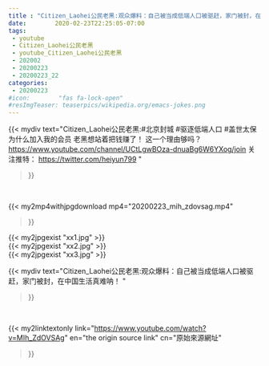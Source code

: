 ```yaml
---
title : "Citizen_Laohei公民老黑:观众爆料：自己被当成低端人口被驱赶，家门被封，在中国生活真难呐！ "
date:        2020-02-23T22:25:05-07:00
tags:
 - youtube
 - Citizen_Laohei公民老黑
 - youtube_Citizen_Laohei公民老黑
 - 202002
 - 20200223
 - 20200223_22
categories:
 - 20200223
#icon:        "fas fa-lock-open"
#resImgTeaser: teaserpics/wikipedia.org/emacs-jokes.png
---
```


{{< mydiv text="Citizen_Laohei公民老黑:#北京封城 #驱逐低端人口 #盖世太保  为什么加入我的会员 老黑想站着把钱赚了！ 这一个理由够吗？ https://www.youtube.com/channel/UCtLgwBOza-dnuaBg6W6YXog/join  关注推特： https://twitter.com/heiyun799 "
>}}
<br>


{{< my2mp4withjpgdownload mp4="20200223_mih_zdovsag.mp4"
>}}

{{< my2jpgexist "xx1.jpg" >}}<br>
{{< my2jpgexist "xx2.jpg" >}}<br>
{{< my2jpgexist "xx3.jpg" >}}<br>



{{< mydiv text="Citizen_Laohei公民老黑:观众爆料：自己被当成低端人口被驱赶，家门被封，在中国生活真难呐！ "
>}}
<br>

{{< my2linktextonly link="https://www.youtube.com/watch?v=MIh_ZdOVSAg"
en="the origin source link" cn="原始來源網址"
>}}


<br>

